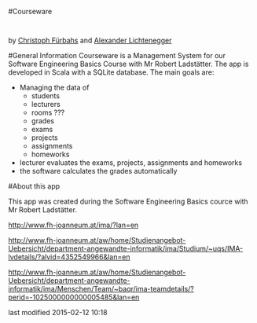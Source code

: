 #Courseware

![<fhLogo>](<https://www.fh-joanneum.at/custom/images/logo_1001.png>)

![<fhIma>](<http://www.fh-joanneum.at/global/show_picture.asp?id=aaaaaaaaaajahgt>)

by [Christoph Fürbahs](http://www.fuerbahs.com) and [Alexander Lichtenegger](https://www.facebook.com/neXx3)

#General Information
Courseware is a Management System for our Software Engineering Basics Course with Mr Robert Ladstätter.
The app is developed in Scala with a SQLite database.
The main goals are:
- Managing the data of
	- students
	- lecturers
	- rooms ???
	- grades
	- exams
	- projects
	- assignments
	- homeworks
- lecturer evaluates the exams, projects, assignments and homeworks
- the software calculates the grades automatically


#About this app

This app was created during the Software Engineering Basics cource with Mr Robert Ladstätter.

http://www.fh-joanneum.at/ima/?lan=en

http://www.fh-joanneum.at/aw/home/Studienangebot-Uebersicht/department-angewandte-informatik/ima/Studium/~uqs/IMA-lvdetails/?alvid=4352549966&lan=en

http://www.fh-joanneum.at/aw/home/Studienangebot-Uebersicht/department-angewandte-informatik/ima/Menschen/Team/~baqr/ima-teamdetails/?perid=-1025000000000005485&lan=en

last modified 2015-02-12 10:18
